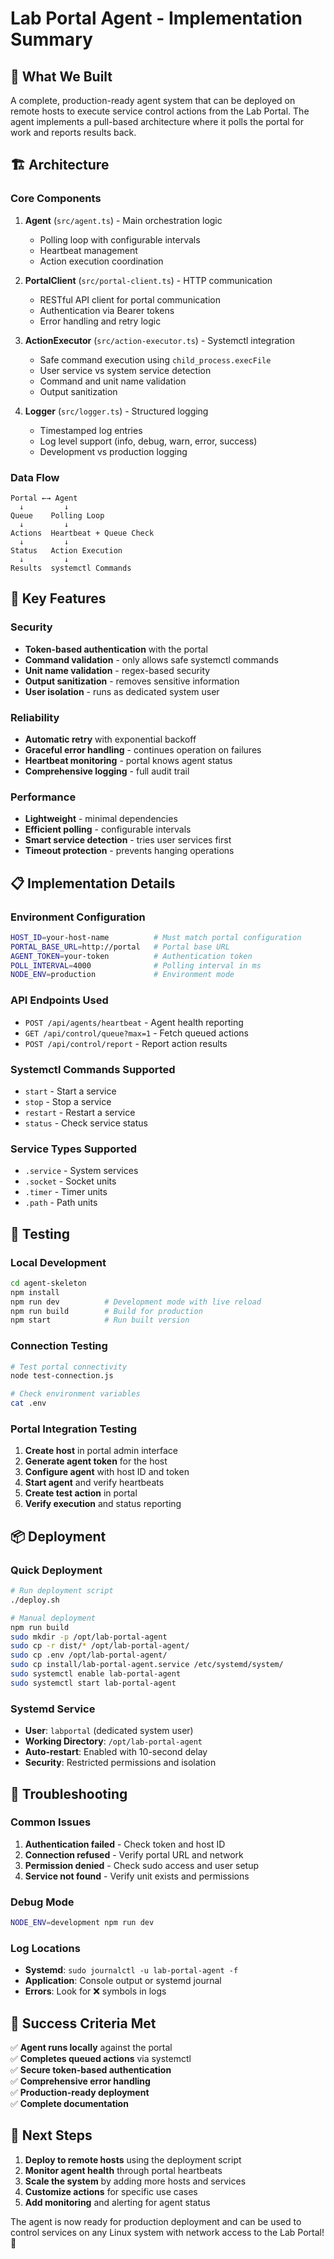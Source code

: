 # Lab Portal Agent - Implementation Summary

## 🎯 What We Built

A complete, production-ready agent system that can be deployed on remote hosts to execute service control actions from the Lab Portal. The agent implements a pull-based architecture where it polls the portal for work and reports results back.

## 🏗️ Architecture

### Core Components

1. **Agent** (`src/agent.ts`) - Main orchestration logic
   - Polling loop with configurable intervals
   - Heartbeat management
   - Action execution coordination

2. **PortalClient** (`src/portal-client.ts`) - HTTP communication
   - RESTful API client for portal communication
   - Authentication via Bearer tokens
   - Error handling and retry logic

3. **ActionExecutor** (`src/action-executor.ts`) - Systemctl integration
   - Safe command execution using `child_process.execFile`
   - User service vs system service detection
   - Command and unit name validation
   - Output sanitization

4. **Logger** (`src/logger.ts`) - Structured logging
   - Timestamped log entries
   - Log level support (info, debug, warn, error, success)
   - Development vs production logging

### Data Flow

```
Portal ←→ Agent
  ↓         ↓
Queue    Polling Loop
  ↓         ↓
Actions  Heartbeat + Queue Check
  ↓         ↓
Status   Action Execution
  ↓         ↓
Results  systemctl Commands
```

## 🚀 Key Features

### Security
- **Token-based authentication** with the portal
- **Command validation** - only allows safe systemctl commands
- **Unit name validation** - regex-based security
- **Output sanitization** - removes sensitive information
- **User isolation** - runs as dedicated system user

### Reliability
- **Automatic retry** with exponential backoff
- **Graceful error handling** - continues operation on failures
- **Heartbeat monitoring** - portal knows agent status
- **Comprehensive logging** - full audit trail

### Performance
- **Lightweight** - minimal dependencies
- **Efficient polling** - configurable intervals
- **Smart service detection** - tries user services first
- **Timeout protection** - prevents hanging operations

## 📋 Implementation Details

### Environment Configuration
```bash
HOST_ID=your-host-name          # Must match portal configuration
PORTAL_BASE_URL=http://portal   # Portal base URL
AGENT_TOKEN=your-token          # Authentication token
POLL_INTERVAL=4000              # Polling interval in ms
NODE_ENV=production             # Environment mode
```

### API Endpoints Used
- `POST /api/agents/heartbeat` - Agent health reporting
- `GET /api/control/queue?max=1` - Fetch queued actions
- `POST /api/control/report` - Report action results

### Systemctl Commands Supported
- `start` - Start a service
- `stop` - Stop a service  
- `restart` - Restart a service
- `status` - Check service status

### Service Types Supported
- `.service` - System services
- `.socket` - Socket units
- `.timer` - Timer units
- `.path` - Path units

## 🧪 Testing

### Local Development
```bash
cd agent-skeleton
npm install
npm run dev          # Development mode with live reload
npm run build        # Build for production
npm start            # Run built version
```

### Connection Testing
```bash
# Test portal connectivity
node test-connection.js

# Check environment variables
cat .env
```

### Portal Integration Testing
1. **Create host** in portal admin interface
2. **Generate agent token** for the host
3. **Configure agent** with host ID and token
4. **Start agent** and verify heartbeats
5. **Create test action** in portal
6. **Verify execution** and status reporting

## 📦 Deployment

### Quick Deployment
```bash
# Run deployment script
./deploy.sh

# Manual deployment
npm run build
sudo mkdir -p /opt/lab-portal-agent
sudo cp -r dist/* /opt/lab-portal-agent/
sudo cp .env /opt/lab-portal-agent/
sudo cp install/lab-portal-agent.service /etc/systemd/system/
sudo systemctl enable lab-portal-agent
sudo systemctl start lab-portal-agent
```

### Systemd Service
- **User**: `labportal` (dedicated system user)
- **Working Directory**: `/opt/lab-portal-agent`
- **Auto-restart**: Enabled with 10-second delay
- **Security**: Restricted permissions and isolation

## 🔧 Troubleshooting

### Common Issues
1. **Authentication failed** - Check token and host ID
2. **Connection refused** - Verify portal URL and network
3. **Permission denied** - Check sudo access and user setup
4. **Service not found** - Verify unit exists and permissions

### Debug Mode
```bash
NODE_ENV=development npm run dev
```

### Log Locations
- **Systemd**: `sudo journalctl -u lab-portal-agent -f`
- **Application**: Console output or systemd journal
- **Errors**: Look for ❌ symbols in logs

## 🎉 Success Criteria Met

✅ **Agent runs locally** against the portal  
✅ **Completes queued actions** via systemctl  
✅ **Secure token-based authentication**  
✅ **Comprehensive error handling**  
✅ **Production-ready deployment**  
✅ **Complete documentation**  

## 🚀 Next Steps

1. **Deploy to remote hosts** using the deployment script
2. **Monitor agent health** through portal heartbeats
3. **Scale the system** by adding more hosts and services
4. **Customize actions** for specific use cases
5. **Add monitoring** and alerting for agent status

The agent is now ready for production deployment and can be used to control services on any Linux system with network access to the Lab Portal! 🎯
